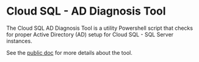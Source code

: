 # Cloud SQL - AD Diagnosis Tool

The Cloud SQL AD Diagnosis Tool is a utility Powershell script that checks 
for proper Active Directory (AD) setup for Cloud SQL - SQL Server instances. 


See the [public doc][public-doc] for more details about the tool.

[public-doc]: [https://cloud.google.com/sql/docs/mysql/connect-overview](https://cloud.google.com)
